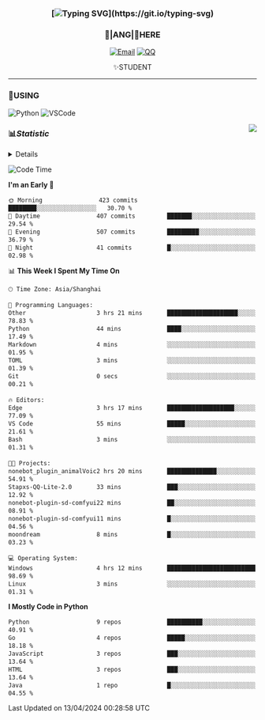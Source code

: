 <div align="center">


### [![Typing SVG](https://readme-typing-svg.herokuapp.com?size=25&duration=2500&color=8C43EA&vCenter=true&width=200&height=40&lines=%F0%9F%8C%B1ANGJustinl%F0%9F%8C%B1+!)](https://git.io/typing-svg)


### 🥛|**ANG**|🥛HERE



[![Email](https://img.shields.io/badge/Email-ANGJustin@163.com-6A5ACD?style=flat-square&logoColor=fff)](mailto:ANGJustinl@163.com)
[![QQ](https://img.shields.io/badge/QQ-77139032-98FB98?style=flat-square&logoColor=fff)](https://qm.qq.com/cgi-bin/qm/qr?k=mcs-cON_aPNfc3hO8-H7lWJHDX-5nKr7&noverify=0)




✨STUDENT 

</div>

---

### 🎨USING

![Python](https://img.shields.io/badge/-Python-blue?style=flat-square&logo=Python&logoColor=fff)
![VSCode](https://img.shields.io/badge/-VSCode-blue?style=flat-square&logo=visualstudiocode&logoColor=fff)


<a href="#">
  <img align="right" src="https://github-readme-stats.vercel.app/api?username=ANGJustinl&count_private=true&show_icons=true&hide_border=true&bg_color=15,f2f7fd,E0EAFC" />
</a>




### 📊*Statistic* 

<details>

<p align="center">
   <img src="github-metrics.svg" alt="typing-svg">
</p>

[![Github activity graph](https://github-readme-activity-graph.angforever.top/graph?username=ANGJustinl&theme=dracula)](https://github.com/ANGJustinl/ANGJustinl)

</details>

<!--START_SECTION:waka-->
![Code Time](http://img.shields.io/badge/Code%20Time-23%20hrs%201%20min-blue)

**I'm an Early 🐤** 

```text
🌞 Morning                423 commits         ████████░░░░░░░░░░░░░░░░░   30.70 % 
🌆 Daytime                407 commits         ███████░░░░░░░░░░░░░░░░░░   29.54 % 
🌃 Evening                507 commits         █████████░░░░░░░░░░░░░░░░   36.79 % 
🌙 Night                  41 commits          █░░░░░░░░░░░░░░░░░░░░░░░░   02.98 % 
```


📊 **This Week I Spent My Time On** 

```text
🕑︎ Time Zone: Asia/Shanghai

💬 Programming Languages: 
Other                    3 hrs 21 mins       ████████████████████░░░░░   78.83 % 
Python                   44 mins             ████░░░░░░░░░░░░░░░░░░░░░   17.49 % 
Markdown                 4 mins              ░░░░░░░░░░░░░░░░░░░░░░░░░   01.95 % 
TOML                     3 mins              ░░░░░░░░░░░░░░░░░░░░░░░░░   01.39 % 
Git                      0 secs              ░░░░░░░░░░░░░░░░░░░░░░░░░   00.21 % 

🔥 Editors: 
Edge                     3 hrs 17 mins       ███████████████████░░░░░░   77.09 % 
VS Code                  55 mins             █████░░░░░░░░░░░░░░░░░░░░   21.61 % 
Bash                     3 mins              ░░░░░░░░░░░░░░░░░░░░░░░░░   01.31 % 

🐱‍💻 Projects: 
nonebot_plugin_animalVoic2 hrs 20 mins       ██████████████░░░░░░░░░░░   54.91 % 
Stapxs-QQ-Lite-2.0       33 mins             ███░░░░░░░░░░░░░░░░░░░░░░   12.92 % 
nonebot-plugin-sd-comfyui22 mins             ██░░░░░░░░░░░░░░░░░░░░░░░   08.91 % 
nonebot-plugin-sd-comfyui11 mins             █░░░░░░░░░░░░░░░░░░░░░░░░   04.56 % 
moondream                8 mins              █░░░░░░░░░░░░░░░░░░░░░░░░   03.23 % 

💻 Operating System: 
Windows                  4 hrs 12 mins       █████████████████████████   98.69 % 
Linux                    3 mins              ░░░░░░░░░░░░░░░░░░░░░░░░░   01.31 % 
```

**I Mostly Code in Python** 

```text
Python                   9 repos             ██████████░░░░░░░░░░░░░░░   40.91 % 
Go                       4 repos             █████░░░░░░░░░░░░░░░░░░░░   18.18 % 
JavaScript               3 repos             ███░░░░░░░░░░░░░░░░░░░░░░   13.64 % 
HTML                     3 repos             ███░░░░░░░░░░░░░░░░░░░░░░   13.64 % 
Java                     1 repo              █░░░░░░░░░░░░░░░░░░░░░░░░   04.55 % 
```




 Last Updated on 13/04/2024 00:28:58 UTC
<!--END_SECTION:waka-->
